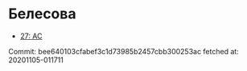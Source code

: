 # Белесова
- [27: AC](27.md)

Commit: bee640103cfabef3c1d73985b2457cbb300253ac
 fetched at: 20201105-011711
